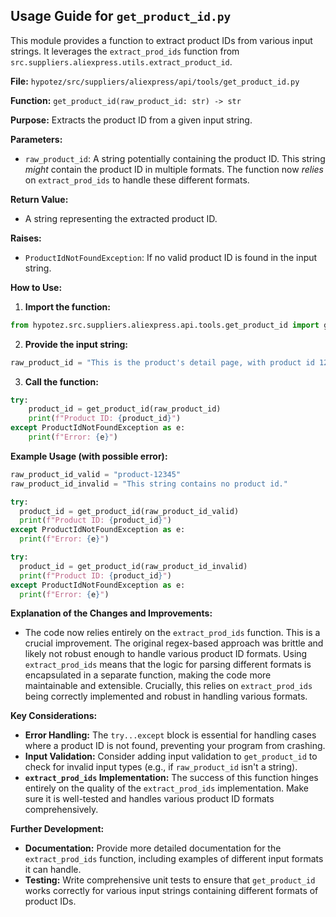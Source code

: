 ## Usage Guide for `get_product_id.py`

This module provides a function to extract product IDs from various input strings. It leverages the `extract_prod_ids` function from `src.suppliers.aliexpress.utils.extract_product_id`.

**File:** `hypotez/src/suppliers/aliexpress/api/tools/get_product_id.py`

**Function:** `get_product_id(raw_product_id: str) -> str`

**Purpose:** Extracts the product ID from a given input string.

**Parameters:**

*   `raw_product_id`: A string potentially containing the product ID.  This string *might* contain the product ID in multiple formats.  The function now *relies* on `extract_prod_ids` to handle these different formats.

**Return Value:**

*   A string representing the extracted product ID.

**Raises:**

*   `ProductIdNotFoundException`: If no valid product ID is found in the input string.


**How to Use:**

1.  **Import the function:**

```python
from hypotez.src.suppliers.aliexpress.api.tools.get_product_id import get_product_id
```

2.  **Provide the input string:**

```python
raw_product_id = "This is the product's detail page, with product id 1234567."
```

3.  **Call the function:**

```python
try:
    product_id = get_product_id(raw_product_id)
    print(f"Product ID: {product_id}")
except ProductIdNotFoundException as e:
    print(f"Error: {e}")
```

**Example Usage (with possible error):**

```python
raw_product_id_valid = "product-12345"
raw_product_id_invalid = "This string contains no product id."

try:
  product_id = get_product_id(raw_product_id_valid)
  print(f"Product ID: {product_id}")
except ProductIdNotFoundException as e:
  print(f"Error: {e}")

try:
  product_id = get_product_id(raw_product_id_invalid)
  print(f"Product ID: {product_id}")
except ProductIdNotFoundException as e:
  print(f"Error: {e}")
```

**Explanation of the Changes and Improvements:**

*   The code now relies entirely on the `extract_prod_ids` function.  This is a crucial improvement.  The original regex-based approach was brittle and likely not robust enough to handle various product ID formats. Using `extract_prod_ids` means that the logic for parsing different formats is encapsulated in a separate function, making the code more maintainable and extensible.  Crucially, this relies on `extract_prod_ids` being correctly implemented and robust in handling various formats.


**Key Considerations:**

*   **Error Handling:** The `try...except` block is essential for handling cases where a product ID is not found, preventing your program from crashing.
*   **Input Validation:** Consider adding input validation to `get_product_id` to check for invalid input types (e.g., if `raw_product_id` isn't a string).
*   **`extract_prod_ids` Implementation:** The success of this function hinges entirely on the quality of the `extract_prod_ids` implementation.  Make sure it is well-tested and handles various product ID formats comprehensively.


**Further Development:**

*   **Documentation:** Provide more detailed documentation for the `extract_prod_ids` function, including examples of different input formats it can handle.
*   **Testing:** Write comprehensive unit tests to ensure that `get_product_id` works correctly for various input strings containing different formats of product IDs.